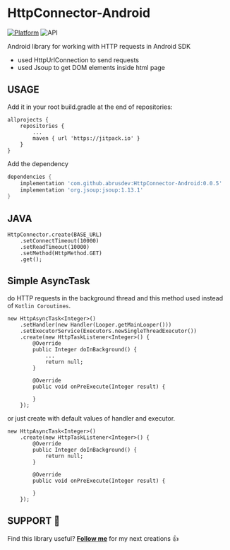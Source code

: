 # HttpConnector-Android

[![Platform](https://img.shields.io/badge/platform-android-green.svg)](http://developer.android.com/index.html) ![API](https://img.shields.io/badge/API-21%2B-brightgreen.svg?style=flat)

Android library for working with HTTP requests in Android SDK

  - used HttpUrlConnection to send requests
  - used Jsoup to get DOM elements inside html page

USAGE
-----
Add it in your root build.gradle at the end of repositories:
```
allprojects {
    repositories {
        ...
        maven { url 'https://jitpack.io' }
    }
}
```
Add the dependency
```groovy
dependencies {
    implementation 'com.github.abrusdev:HttpConnector-Android:0.0.5'
    implementation 'org.jsoup:jsoup:1.13.1'
}
```

JAVA
-----
```
HttpConnector.create(BASE_URL)
    .setConnectTimeout(10000)
    .setReadTimeout(10000)
    .setMethod(HttpMethod.GET)
    .get();
```
Simple AsyncTask
-----
do HTTP requests in the background thread and this method used instead of `Kotlin Coroutines`.
```
new HttpAsyncTask<Integer>()
    .setHandler(new Handler(Looper.getMainLooper())) 
    .setExecutorService(Executors.newSingleThreadExecutor())
    .create(new HttpTaskListener<Integer>() {
        @Override
        public Integer doInBackground() {
            ...
            return null;
        }

        @Override
        public void onPreExecute(Integer result) {
            
        }
    });
```
or just create with default values of handler and executor.
```
new HttpAsyncTask<Integer>()
    .create(new HttpTaskListener<Integer>() {
        @Override
        public Integer doInBackground() {
            return null;
        }

        @Override
        public void onPreExecute(Integer result) {
            
        }
    });
```
SUPPORT 🤝
-----
Find this library useful?  [**Follow me**](https://github.com/abrusdev) for my next creations 👍
